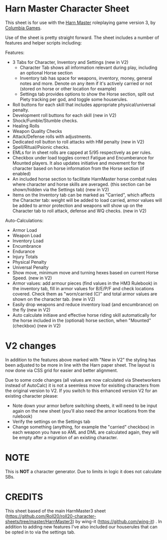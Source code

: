 Harn Master Character Sheet
===========================

This sheet is for use with the [Harn Master](http://columbiagames.com/cgi-bin/query/cfg/zoom.cfg?product_id=4001) roleplaying game version 3, by [Columbia Games](http://columbiagames.com/).

Use of the sheet is pretty straight forward.  The sheet includes a number of features and helper scripts including:


Features:
* 3 Tabs for Character, Inventory and Settings (new in V2)
  * Character Tab shows all information relevant during play, including an optional Horse section 
  * Inventory tab has space for weapons, inventory, money, general notes and more. Denote on any item if it's actively carried or not (stored on horse or other location for example) 
  * Settings tab provides options to show the Horse section, split out Piety tracking per god, and toggle some houserules. 
* Roll buttons for each skill that includes appropriate physical/universal penalty.
* Development roll buttons for each skill (new in V2)
* Shock/Fumble/Stumble checks.
* Healing Rolls
* Weapon Quality Checks
* Attack/Defense rolls with adjustments.
* Dedicated roll button to roll attacks with HM penalty (new in V2)
* Spell/Ritual/Psionic checks.
* EMLs for in sheet rolls are capped at 5/95 respectively as per rules.
* Checkbox under load toggles correct Fatigue and Encumberance for Mounted players. It also updates initiative and movement for the character based on horse information from the Horse section (if enabled)
* An included horse section to facilitate HarnMaster horse combat rules where character and horse skills are averaged. (this section can be shown/hidden via the Settings tab) (new in V2)
* Items on the Inventory tab can be marked as "Carried", which affects the Character tab: weight will be added to load carried, armor values will be added to armor protection and weapons will show up on the Character tab to roll attack, defense and WQ checks. (new in V2)


Auto-Calculations:
* Armor Load
* Weapon Load
* Inventory Load
* Encumbrance
* Endurance
* Injury Totals
* Physical Penalty
* Universal Penalty
* Show move, minimum move and turning hexes based on current Horse Speed.  (new in V2)
* Armor values: add armour pieces (find values in the HM3 Rulebook) in the inventory tab, fill in armor values for B/E/P/F and check locations covered. Check them as "worn/carried (C)" and total armor values are shown on the character tab. (new in V2)
* Easily drop weapons and reduce inventory load (and encumbrance) on the fly (new in V2)
* Auto calculate initiave and effective horse riding skill automatically for the horse included in the (optional) horse section, when "Mounted" (checkbox) (new in V2)

V2 changes
=======
In addition to the features above marked with "New in V2" the styling has been adjusted to be more in line with the Harn paper sheet. The layout is now done via CSS grid for easier and better alignment. 

Due to some code changes (all values are now calculated via Sheetworkers instead of AutoCalc) it is not a seemless move for exisiting characters from the original version to V2. If you switch to this enhanced version V2 for an existing character please:
- Note down your armor before switching sheets, it will need to be input again on the new sheet (you'll also need the armor locations from the rulebook)
- Verify the settings on the Settings tab 
- Change something (anything, for example the "carried" checkbox) in each weapon you have so AML and DML are calculated again, they will be empty after a migration of an existing character.

NOTE
====

This is **NOT** a character generator.  Due to limits in logic it does not calculate SBs.


CREDITS
===========

This sheet based of the main HarnMaster3 sheet (https://github.com/Roll20/roll20-character-sheets/tree/master/HarnMaster3) by wing-it (https://github.com/wing-it) . In addition to adding new features I've also included our houserules that can be opted in to via the settings tab.



